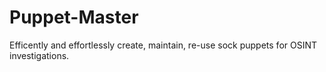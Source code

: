 # Puppet-Master

Efficently and effortlessly create, maintain, re-use sock puppets for OSINT investigations.

